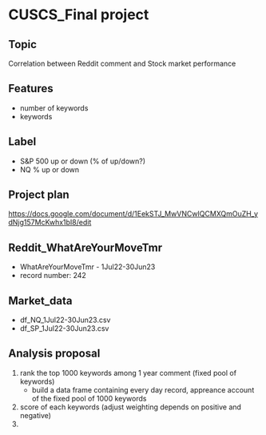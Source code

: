 # CUSCS_Final project

## Topic
Correlation between Reddit comment and Stock market performance

## Features
- number of keywords
- keywords

## Label
- S&P 500 up or down (% of up/down?)
- NQ % up or down

## Project plan 
https://docs.google.com/document/d/1EekSTJ_MwVNCwIQCMXQmOuZH_ydNjg157McKwhx1bI8/edit

## Reddit_WhatAreYourMoveTmr
 - WhatAreYourMoveTmr - 1Jul22-30Jun23
 - record number: 242

## Market_data
 - df_NQ_1Jul22-30Jun23.csv
 - df_SP_1Jul22-30Jun23.csv

## Analysis proposal
1. rank the top 1000 keywords among 1 year comment (fixed pool of keywords)
   - build a data frame containing every day record, appreance account of the fixed pool of 1000 keywords
2. score of each keywords (adjust weighting depends on positive and negative)
3. 
